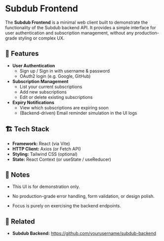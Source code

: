 # Subdub Frontend

The **Subdub Frontend** is a minimal web client built to demonstrate the functionality of the Subdub backend API. It provides a simple interface for user authentication and subscription management, without any production-grade styling or complex UX.

## 🚀 Features

- **User Authentication**
    - Sign up / Sign in with username & password
    - OAuth2 login (e.g. Google, GitHub)
- **Subscription Management**
    - List your current subscriptions
    - Add new subscriptions
    - Edit or delete existing subscriptions
- **Expiry Notifications**
    - View which subscriptions are expiring soon
    - (Backend-driven) Email reminder simulation in the UI logs

## 🏗️ Tech Stack

- **Framework:** React (via Vite)
- **HTTP Client:** Axios (or Fetch API)
- **Styling:** Tailwind CSS (optional)
- **State:** React Context (or useState / useReducer)

## 📝 Notes

- This UI is for demonstration only.

- No production-grade error handling, form validation, or design polish.

- Focus is purely on exercising the backend endpoints.

## 🤝 Related

- **Subdub Backend:** https://github.com/yourusername/subdub-backend
